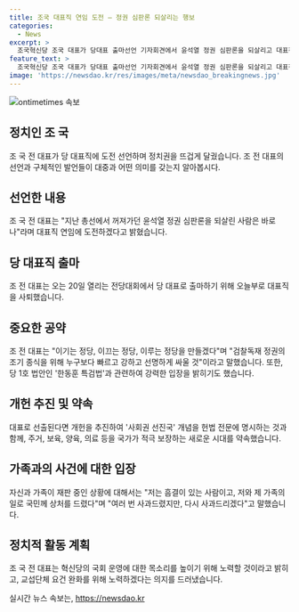 ```yaml
---
title: 조국 대표직 연임 도전 – 정권 심판론 되살리는 행보
categories:
  - News
excerpt: >
  조국혁신당 조국 대표가 당대표 출마선언 기자회견에서 윤석열 정권 심판론을 되살리고 대표직 연임에 도전한다고 밝혔습니다. 조 전 대표는 검찰독재 정권의 종식과 국회 운영 개선을 약속하며, 사회권 선진국 개헌과 한동훈 특검법 추진을 언급했습니다. 또한, 자신과 가족의 재판 관련 사과를 다시한번 전했습니다. 이에 연임 시 국회 운영 개선과 강력한 싸움으로 사람들의 이목을 끌 가능성이 큽니다.
feature_text: >
  조국혁신당 조국 대표가 당대표 출마선언 기자회견에서 윤석열 정권 심판론을 되살리고 대표직 연임에 도전한다고 밝혔습니다. 조 전 대표는 검찰독재 정권의 종식과 국회 운영 개선을 약속하며, 사회권 선진국 개헌과 한동훈 특검법 추진을 언급했습니다. 또한, 자신과 가족의 재판 관련 사과를 다시한번 전했습니다. 이에 연임 시 국회 운영 개선과 강력한 싸움으로 사람들의 이목을 끌 가능성이 큽니다.
image: 'https://newsdao.kr/res/images/meta/newsdao_breakingnews.jpg'
---
```


<p><img src="https://newsdao.kr/res/images/meta/newsdao_breakingnews.jpg" alt="ontimetimes 속보" /></p>

<h2 data-ke-size="size26">정치인 조 국</h2>

<p data-ke-size="size16">조 국 전 대표가 당 대표직에 도전 선언하며 정치권을 뜨겁게 달궜습니다. 조 전 대표의 선언과 구체적인 발언들이 대중과 어떤 의미를 갖는지 알아봅시다.</p>

<h2 data-ke-size="size21">선언한 내용</h2>

<p data-ke-size="size16">조 국 전 대표는 "지난 총선에서 꺼져가던 윤석열 정권 심판론을 되살린 사람은 바로 나"라며 대표직 연임에 도전하겠다고 밝혔습니다.</p>

<h2 data-ke-size="size21">당 대표직 출마</h2>

<p data-ke-size="size16">조 전 대표는 오는 20일 열리는 전당대회에서 당 대표로 출마하기 위해 오늘부로 대표직을 사퇴했습니다.</p>

<h2 data-ke-size="size21">중요한 공약</h2>

<p data-ke-size="size16">조 전 대표는 "이기는 정당, 이끄는 정당, 이루는 정당을 만들겠다"며 "검찰독재 정권의 조기 종식을 위해 누구보다 빠르고 강하고 선명하게 싸울 것"이라고 말했습니다. 또한, 당 1호 법안인 '한동훈 특검법'과 관련하여 강력한 입장을 밝히기도 했습니다.</p>

<h2 data-ke-size="size21">개헌 추진 및 약속</h2>

<p data-ke-size="size16">대표로 선출된다면 개헌을 추진하여 '사회권 선진국' 개념을 헌법 전문에 명시하는 것과 함께, 주거, 보육, 양육, 의료 등을 국가가 적극 보장하는 새로운 시대를 약속했습니다.</p>

<h2 data-ke-size="size21">가족과의 사건에 대한 입장</h2>

<p data-ke-size="size16">자신과 가족이 재판 중인 상황에 대해서는 "저는 흠결이 있는 사람이고, 저와 제 가족의 일로 국민께 상처를 드렸다"며 "여러 번 사과드렸지만, 다시 사과드리겠다"고 말했습니다.</p>

<h2 data-ke-size="size21">정치적 활동 계획</h2>

<p data-ke-size="size16">조 국 전 대표는 혁신당의 국회 운영에 대한 목소리를 높이기 위해 노력할 것이라고 밝히고, 교섭단체 요건 완화를 위해 노력하겠다는 의지를 드러냈습니다.</p>
실시간 뉴스 속보는, <a href="https://newsdao.kr" rel="dofollow">https://newsdao.kr</a>


